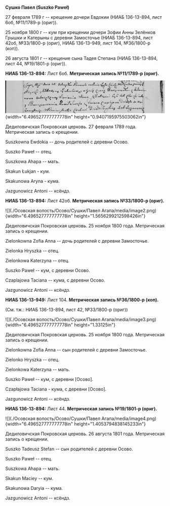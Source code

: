 **Сушко Павел (Suszko Paweł)**

27 февраля 1789 г -- крещение дочери Евдокии (НИАБ 136-13-894, лист 6об,
№11/1789-р (ориг)).

25 ноября 1800 г -- кум при крещении дочери Зофии Анны Зелёнков Грышки и
Катерыны с деревни Замосточье (НИАБ 136-13-894, лист 42об, №33/1800-р
(ориг), НИАБ 136-13-949, лист 104, №36/1800-р (коп)).

26 августа 1801 г -- крещение сына Тадея Степана (НИАБ 136-13-894, лист
44, №19/1801-р (ориг)).

**НИАБ 136-13-894:** Лист 6об. **Метрическая запись №11/1789-р (ориг).**

![](./media/bd0de55b5e8e2b7bd30919bf4031ec654b2f5dc3.png){width="6.496527777777778in"
height="0.9407195975503062in"}

Дедиловичская Покровская церковь. 27 февраля 1789 года. Метрическая
запись о крещении.

Suszkowna Ewdokia -- дочь родителей с деревни Осово.

Suszko Paweł -- отец.

Suszkowa Ahapa -- мать.

Skakun Łukjan - кум.

Skakunowa Aryna - кума.

Jazgunowicz Antoni -- ксёндз.

**НИАБ 136-13-894:** Лист 42об. **Метрическая запись №33/1800-р
(ориг).**

![](./Осовская волость/Осово/Сушки/Павел Агапа/media/image2.png){width="6.496527777777778in"
height="1.5656299212598426in"}

Дедиловичская Покровская церковь. 25 ноября 1800 года. Метрическая
запись о крещении.

Zielonkowna Zofia Anna -- дочь родителей с деревни Замосточье.

Zielonka Hryszka -- отец.

Zielonkowa Katerzyna -- отец.

Suszko Paweł -- кум, с деревни Осовo.

Czaplajowa Taciana -- кума, с деревни Осовo.

Jazgunowicz Antoni -- ксёндз.

**НИАБ 136-13-949:** Лист 104. **Метрическая запись №36/1800-р (коп).**

(См. тж.: НИАБ 136-13-894, лист 42, №33/1800-р (ориг))

![](./Осовская волость/Осово/Сушки/Павел Агапа/media/image3.png){width="6.496527777777778in"
height="1.33125in"}

Дедиловичская Покровская церковь. 25 ноября 1800 года. Метрическая
запись о крещении.

Zielonkowna Zofia Anna -- сын родителей с деревни Замосточье.

Zielonko Hryszka -- отец.

Zielonkowa Katerzyna -- мать.

Suszko Paweł -- кум, с деревни \[Осовo\].

Czapłajowa Taciana - кума, с деревни \[Осовo\].

Jazgunowicz Antoni -- ксёндз.

**НИАБ 136-13-894:** Лист 44. **Метрическая запись №19/1801-р (ориг).**

![](./Осовская волость/Осово/Сушки/Павел Агапа/media/image4.png){width="6.496527777777778in"
height="1.4053794838145233in"}

Дедиловичская Покровская церковь. 26 августа 1801 года. Метрическая
запись о крещении.

Suszko Tadeusz Stefan -- сын родителей с деревни Осовo.

Suszko Paweł -- отец.

Suszkowa Ahapa -- мать.

Skakun Maciey -- кум.

Skakunowa Daryia -- кума.

Jazgunowicz Antoni -- ксёндз.
